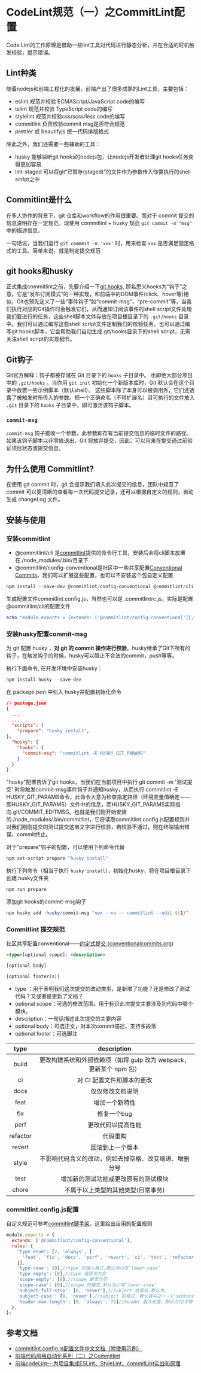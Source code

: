 # CodeLint规范（一）之CommitLint配置

Code Lint的工作原理是借助一些lint工具对代码进行静态分析，并在合适的时机触发校验，提示错误。

## Lint种类

随着nodejs和前端工程化的发展，前端产出了很多成熟的Lint工具，主要包括：

* eslint 规范并校验 ECMAScript/JavaScript code的编写
* tslint 规范并校验 TypeScript code的编写
* stylelint 规范并校验css/scss/less code的编写
* commitlint 负责校验commit msg是否符合规范
* prettier 或 beautifyjs 统一代码排版格式

除此之外，我们还需要一些辅助的工具：

* husky 能够监听git hooks的nodejs包，让nodejs开发者处理git hooks任务变得更加容易
* lint-staged 可以将git“已暂存(staged)”的文件作为参数传入你要执行的shell script之中

## Commitlint是什么

在多人协作的背景下，git 仓库和workflow的作用很重要。而对于 commit 提交的信息说明存在一定规范，现使用 commitlint + husky 规范 `git commit -m "msg"` 中的描述信息。

一句话说，当我们运行 `git commmit -m 'xxx'` 时，用来检查 `xxx` 是否满足固定格式的工具。简单来说，就是制定提交规范

## git hooks和husky

正式集成commitlint之前，先要介绍一下[git hooks](https://git-scm.com/book/zh/v2/%E8%87%AA%E5%AE%9A%E4%B9%89-Git-Git-%E9%92%A9%E5%AD%90), 顾名思义hooks为“钩子”之意，它是“发布订阅模式”的一种实现，和前端中的DOM事件(click、hover等)相似，Git也预先定义了一些“事件钩子”如“commit-msg”、“pre-commit”等，当我们执行对应的Git操作时会触发它们，从而通知订阅该事件的shell script文件处理我们要进行的任务，这些shell脚本文件存放在项目根目录下的 `.git/hooks` 目录中。我们可以通过编写这些shell script文件定制我们的校验任务，也可以通过编写git hooks脚本，它会帮助我们自动生成.git/hooks目录下的shell script，无需关注shell script的实现细节。

## Git钩子

Git官方解释：钩子都被存储在 Git 目录下的 `hooks` 子目录中。 也即绝大部分项目中的 `.git/hooks` 。当你用 `git init` 初始化一个新版本库时，Git 默认会在这个目录中放置一些示例脚本（默认shell）。 这些脚本除了本身可以被调用外，它们还透露了被触发时所传入的参数。把一个正确命名（不带扩展名）且可执行的文件放入 `.git` 目录下的 `hooks` 子目录中，即可激活该钩子脚本。

### `commit-msg`

`commit-msg` 钩子接收一个参数，此参数即存有当前提交信息的临时文件的路径。 如果该钩子脚本以非零值退出，Git 将放弃提交，因此，可以用来在提交通过前验证项目状态或提交信息。

## 为什么使用 Commitlint?

在使用 git commit 时，git 会提示我们填入此次提交的信息，团队中规范了 commit 可以更清晰的查看每一次代码提交记录，还可以根据自定义的规则，自动生成 changeLog 文件。

## 安装与使用

### 安装commitlint

* @commitlint/cli 是[commitlint](https://commitlint.js.org/#/)提供的命令行工具，安装后会将cli脚本放置在./node_modules/.bin/目录下
* @commitlint/config-conventional是社区中一些共享配置[Conventional Commits](https://www.conventionalcommits.org/en/v1.0.0/)，我们可以扩展这些配置，也可以不安装这个包自定义配置

```powershell
npm install --save-dev @commitlint/config-conventional @commitlint/cli
```

生成配置文件commitlint.config.js，当然也可以是 .commitlintrc.js，实际是配置@commitlint/cli的配置文件

```powershell
echo "module.exports = {extends: ['@commitlint/config-conventional']};" > commitlint.config.js
```



### 安装husky配置commit-msg

为 git 配置 husky ，**对 git 的 commit 操作进行校验**。husky继承了Git下所有的钩子，在触发钩子的时候，husky可以阻止不合法的commit，push等等。

执行下面命令, 在开发环境中安装husky：

```powershell
npm install husky --save-dev
```

在 package.json 中引入 husky并配置初始化命令

```json
// package.json
{
  ...
  ...
  "scripts": {
    "prepare": "husky install",
},
  "husky": {
    "hooks": {
      "commit-msg": "commitlint -E HUSKY_GIT_PARAMS"
    }
  }
}
```

"husky"配置告诉了git hooks，当我们在当前项目中执行 git commit -m '测试提交' 时将触发commit-msg事件钩子并通知husky，从而执行 commitlint -E HUSKY_GIT_PARAMS命令，此命令大意为检查指定路径（环境变量值确定——即HUSKY_GIT_PARAMS）文件中的信息，而HUSKY_GIT_PARAMS实际指向.git/COMMIT_EDITMSG。也就是我们刚开始安装的./node_modules/.bin/commitlint，它将读取commitlint.config.js配置规则并对我们刚刚提交的测试提交这串文字进行校验，若校验不通过，则在终端输出错误，commit终止。

对于"prepare"钩子的配置，可以使用下列命令代替

```powershell
npm set-script prepare "husky install" 
```

执行下列命令（相当于执行 `husky install`），初始化husky，将在项目根目录下创建.husky文件夹

```powershell
npm run prepare
```

添加git hooks的commit-msg钩子

```powershell
npx husky add .husky/commit-msg "npx --no -- commitlint --edit ${1}"
```

### Commitlint 提交规范

社区共享配置conventional——[约定式提交 (conventionalcommits.org)](https://www.conventionalcommits.org/zh-hans/v1.0.0/)

```HTML
<type>[optional scope]: <description>

[optional body]

[optional footer(s)]
```

* type ：用于表明我们这次提交的改动类型，是新增了功能？还是修改了测试代码？又或者是更新了文档？
* optional scope：可选的修改范围。用于标识此次提交主要涉及到代码中哪个模块。
* description：一句话描述此次提交的主要内容
* optional body：可选正文，对本次commit描述，支持多段落
* optional footer：可选脚注

|   type   |                             description                             |
| :------: | :-----------------------------------------------------------------: |
|  build  | 更改构建系统和外部依赖项（如将 gulp 改为 webpack，更新某个 npm 包） |
|    ci    |                     对 CI 配置文件和脚本的更改                     |
|   docs   |                          仅仅修改文档说明                          |
|   feat   |                           增加一个新特性                           |
|   fix   |                             修复一个bug                             |
|   perf   |                         更改代码以提高性能                         |
| refactor |                              代码重构                              |
|  revert  |                          回滚到上一个版本                          |
|  style  |       不影响代码含义的改动，例如去掉空格、改变缩进、增删分号       |
|   test   |                增加新的测试功能或更改原有的测试模块                |
|  chore  |                 不属于以上类型的其他类型(日常事务)                 |

### commitlint.config.js配置

自定义规范可参考[commitlint脚手架](https://commitlint.js.org/#/reference-rules)，这里给出自用的配置规则

```javascript
module.exports = {
  extends: ['@commitlint/config-conventional'],
  rules: {
    "type-enum": [2, 'always', [
      'feat', 'fix', 'docs', 'perf', 'revert', 'ci', 'test', 'refactor', 'build', 'style', 'chore'
    ]],
    'type-case': [0],//type 的输入格式,默认为小写‘lower-case’
    'type-empty': [0],//type 是否可为空
    'scope-empty': [0],//scope 是否为空
    'scope-case': [0],//scope 的格式,默认为小写‘lower-case’
    'subject-full-stop': [0, 'never'],//subject 结尾符,默认为.
    'subject-case': [0, 'never'],//subject 的格式，默认其中之一：['sentence-case', 'start-case', 'pascal-case', 'upper-case']
    'header-max-length': [0, 'always', 72]//header 最大长度，默认为72字符
  },
};
```

## 参考文档

* [commitlint.config.js配置文件中文文档（附使用示例）](https://blog.csdn.net/qq_21197033/article/details/128609033)
* [前端代码风格自动化系列（二）之Commitlint](https://demongao.com/2020/11/%E5%89%8D%E7%AB%AF%E4%BB%A3%E7%A0%81%E9%A3%8E%E6%A0%BC%E8%87%AA%E5%8A%A8%E5%8C%96%E7%B3%BB%E5%88%97%E4%BA%8C%E4%B9%8Bcommitlint)
* [前端codeLint-- 为项目集成ESLint、StyleLint、commitLint实战和原理](https://zhuanlan.zhihu.com/p/100427908)
